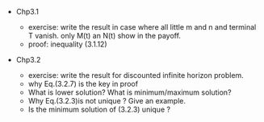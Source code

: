 + Chp3.1 
   + exercise: write the result in case where all little m and n and terminal T vanish. only M(t) an N(t) show in the payoff.
   + proof:  inequality (3.1.12)
 
+ Chp3.2 
  + exercise: write the result for discounted infinite horizon problem.
  + why Eq.(3.2.7) is the key in proof
  + What is lower solution? What is minimum/maximum solution?
  + Why Eq.(3.2.3)is not unique ? Give an example.
  + Is the minimum solution of (3.2.3) unique ? 
  
   
